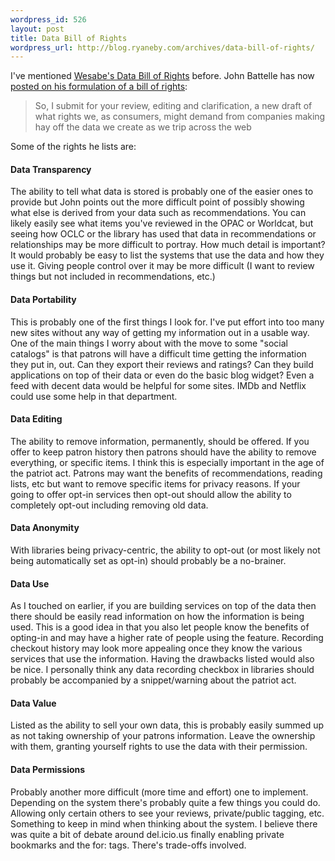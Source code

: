 ```yaml
--- 
wordpress_id: 526
layout: post
title: Data Bill of Rights
wordpress_url: http://blog.ryaneby.com/archives/data-bill-of-rights/
---
```

I've mentioned <a href="https://www.wesabe.com/page/security">Wesabe's Data Bill of Rights</a> before. John Battelle has now <a href="http://battellemedia.com/archives/003575.php">posted on his formulation of a bill of rights</a>:

<blockquote>So, I submit for your review, editing and clarification, a new draft of what rights we, as consumers, might demand from companies making hay off the data we create as we trip across the web</blockquote>

Some of the rights he lists are:

<h4>Data Transparency</h4>

The ability to tell what data is stored is probably one of the easier ones to provide but John points out the more difficult point of possibly showing what else is derived from your data such as recommendations. You can likely easily see what items you've reviewed in the OPAC or Worldcat, but seeing how OCLC or the library has used that data in recommendations or relationships may be more difficult to portray. How much detail is important? It would probably be easy to list the systems that use the data and how they use it. Giving people control over it may be more difficult (I want to review things but not included in recommendations, etc.)

<h4>Data Portability</h4>

This is probably one of the first things I look for. I've put effort into too many new sites without any way of getting my information out in a usable way. One of the main things I worry about with the move to some "social catalogs" is that patrons will have a difficult time getting the information they put in, out. Can they export their reviews and ratings? Can they build applications on top of their data or even do the basic blog widget? Even a feed with decent data would be helpful for some sites. IMDb and Netflix could use some help in that department.

<h4>Data Editing</h4>

The ability to remove information, permanently, should be offered. If you offer to keep patron history then patrons should have the ability to remove everything, or specific items. I think this is especially important in the age of the patriot act. Patrons may want the benefits of recommendations, reading lists, etc but want to remove specific items for privacy reasons. If your going to offer opt-in services then opt-out should allow the ability to completely opt-out including removing old data.

<h4>Data Anonymity</h4>

With libraries being privacy-centric, the ability to opt-out (or most likely not being automatically set as opt-in) should probably be a no-brainer.

<h4>Data Use</h4>

As I touched on earlier, if you are building services on top of the data then there should be easily read information on how the information is being used. This is a good idea in that you also let people know the benefits of opting-in and may have a higher rate of people using the feature. Recording checkout history may look more appealing once they know the various services that use the information. Having the drawbacks listed would also be nice. I personally think any data recording checkbox in libraries should probably be accompanied by a snippet/warning about the patriot act.

<h4>Data Value</h4>

Listed as the ability to sell your own data, this is probably easily summed up as not taking ownership of your patrons information. Leave the ownership with them, granting yourself rights to use the data with their permission.

<h4>Data Permissions</h4>

Probably another more difficult (more time and effort) one to implement. Depending on the system there's probably quite a few things you could do. Allowing only certain others to see your reviews, private/public tagging, etc. Something to keep in mind when thinking about the system. I believe there was quite a bit of debate around del.icio.us finally enabling private bookmarks and the for: tags. There's trade-offs involved.
